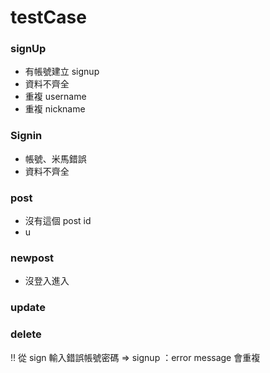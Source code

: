 # testCase

### signUp
- 有帳號建立 signup
- 資料不齊全
- 重複 username
- 重複 nickname

### Signin
- 帳號、米馬錯誤
- 資料不齊全




### post
- 沒有這個 post id
- u

### newpost
- 沒登入進入


### update


### delete




‼ 從 sign 輸入錯誤帳號密碼 => signup ：error message 會重複